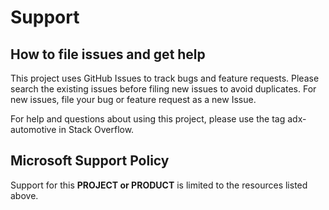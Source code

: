 # Support

## How to file issues and get help  

This project uses GitHub Issues to track bugs and feature requests. Please search the existing 
issues before filing new issues to avoid duplicates.  For new issues, file your bug or 
feature request as a new Issue.

For help and questions about using this project, please use the tag adx-automotive in Stack Overflow.

## Microsoft Support Policy  

Support for this **PROJECT or PRODUCT** is limited to the resources listed above.
